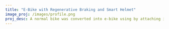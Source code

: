 ```yaml
---
title: "E-Bike with Regenerative Braking and Smart Helmet"
image_proj: /images/profile.png
proj_desc: A normal bike was converted into e-bike using by attaching it with an electric motor to the rear wheel. The e-bike is equipment with various sensors and displays to measure and display bike stats like distance travelled, speed, and track the location of stolen cycle. A smart helmet pairs with the bike which allows the bike to controlled  using voice commands. 
---
```







